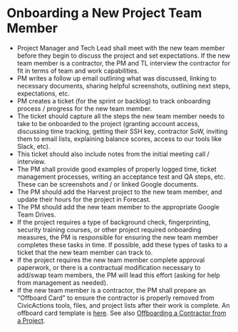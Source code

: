 # Onboarding a New Project Team Member

* Project Manager and Tech Lead shall meet with the new team member before they begin to discuss the project and set expectations. If the new team member is a contractor, the PM and TL interview the contractor for fit in terms of team and work capabilities.
* PM writes a follow up email outlining what was discussed, linking to necessary documents, sharing helpful screenshots, outlining next steps, expectations, etc.
* PM creates a ticket (for the sprint or backlog) to track onboarding process / progress for the new team member.
* The ticket should capture all the steps the new team member needs to take to be onboarded to the project (granting account access, discussing time tracking, getting their SSH key, contractor SoW, inviting them to email lists, explaining balance scores, access to our tools like Slack, etc).
* This ticket should also include notes from the initial meeting call / interview.
* The PM shall provide good examples of properly logged time, ticket management processes, writing an acceptance test and QA steps, etc. These can be screenshots and / or linked Google documents.
* The PM should add the Harvest project to the new team member, and update their hours for the project in Forecast.
* The PM should add the new team member to the appropriate Google Team Drives. 
* If the project requires a type of background check, fingerprinting, security training courses, or other project required onboarding measures, the PM is responsible for ensuring the new team member completes these tasks in time. If possible, add these types of tasks to a ticket that the new team member can track to. 
* If the project requires the new team member complete approval paperwork, or there is a contractual modification necessary to add/swap team members, the PM will lead this effort (asking for help from management as needed). 
* If the new team member is a contractor, the PM shall prepare an "Offboard Card" to ensure the contractor is properly removed from CivicActions tools, files, and project lists after their work is complete. An offboard card template is [here](https://trello.com/c/sXpzezNI/60-offboard-template). See also [Offboarding a Contractor from a Project](offboarding-contractor-from-project.md).
